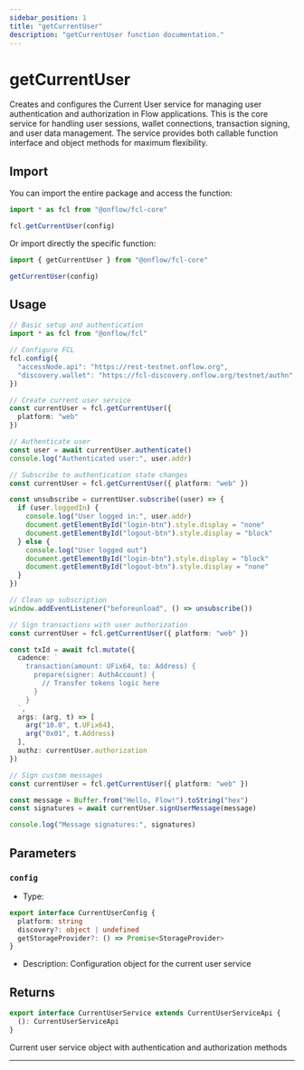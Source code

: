```yaml
---
sidebar_position: 1
title: "getCurrentUser"
description: "getCurrentUser function documentation."
---
```


<!-- THIS DOCUMENT IS AUTO-GENERATED FROM [onflow/fcl-core/src/fcl-core.ts](https://github.com/onflow/fcl-js/tree/master/packages/fcl-core/src/fcl-core.ts). DO NOT EDIT MANUALLY -->

# getCurrentUser

Creates and configures the Current User service for managing user authentication and
authorization in Flow applications. This is the core service for handling user sessions, wallet
connections, transaction signing, and user data management. The service provides both callable
function interface and object methods for maximum flexibility.

## Import

You can import the entire package and access the function:

```typescript
import * as fcl from "@onflow/fcl-core"

fcl.getCurrentUser(config)
```

Or import directly the specific function:

```typescript
import { getCurrentUser } from "@onflow/fcl-core"

getCurrentUser(config)
```

## Usage

```typescript
// Basic setup and authentication
import * as fcl from "@onflow/fcl"

// Configure FCL
fcl.config({
  "accessNode.api": "https://rest-testnet.onflow.org",
  "discovery.wallet": "https://fcl-discovery.onflow.org/testnet/authn"
})

// Create current user service
const currentUser = fcl.getCurrentUser({
  platform: "web"
})

// Authenticate user
const user = await currentUser.authenticate()
console.log("Authenticated user:", user.addr)

// Subscribe to authentication state changes
const currentUser = fcl.getCurrentUser({ platform: "web" })

const unsubscribe = currentUser.subscribe((user) => {
  if (user.loggedIn) {
    console.log("User logged in:", user.addr)
    document.getElementById("login-btn").style.display = "none"
    document.getElementById("logout-btn").style.display = "block"
  } else {
    console.log("User logged out")
    document.getElementById("login-btn").style.display = "block"
    document.getElementById("logout-btn").style.display = "none"
  }
})

// Clean up subscription
window.addEventListener("beforeunload", () => unsubscribe())

// Sign transactions with user authorization
const currentUser = fcl.getCurrentUser({ platform: "web" })

const txId = await fcl.mutate({
  cadence: `
    transaction(amount: UFix64, to: Address) {
      prepare(signer: AuthAccount) {
        // Transfer tokens logic here
      }
    }
  `,
  args: (arg, t) => [
    arg("10.0", t.UFix64),
    arg("0x01", t.Address)
  ],
  authz: currentUser.authorization
})

// Sign custom messages
const currentUser = fcl.getCurrentUser({ platform: "web" })

const message = Buffer.from("Hello, Flow!").toString("hex")
const signatures = await currentUser.signUserMessage(message)

console.log("Message signatures:", signatures)
```

## Parameters

### `config` 


- Type: 
```typescript
export interface CurrentUserConfig {
  platform: string
  discovery?: object | undefined
  getStorageProvider?: () => Promise<StorageProvider>
}
```
- Description: Configuration object for the current user service


## Returns

```typescript
export interface CurrentUserService extends CurrentUserServiceApi {
  (): CurrentUserServiceApi
}
```


Current user service object with authentication and authorization methods

---